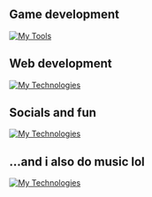 ## Game development

[![My Tools](https://skillicons.dev/icons?i=cs,unity,visualstudio)](https://skillicons.dev)


## Web development

[![My Technologies](https://skillicons.dev/icons?i=figma,html,css,sass,bootstrap,mysql,js,react,nodejs,vscode,rabbitmq,netlify)](https://skillicons.dev)

## Socials and fun

[![My Technologies](https://skillicons.dev/icons?i=devto,discord,instagram,ai)](https://skillicons.dev)

## ...and i also do music lol

[![My Technologies](https://skillicons.dev/icons?i=ableton)](https://skillicons.dev)
